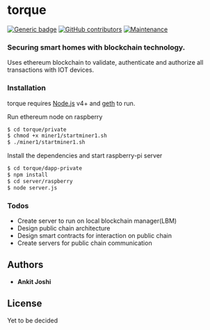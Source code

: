 # torque

[![Generic badge](https://img.shields.io/badge/Status-InProgress-<COLOR>.svg)](https://shields.io/) [![GitHub contributors](https://img.shields.io/github/contributors/Naereen/StrapDown.js.svg)](https://github.com/MacBox7/torque/graphs/contributors/) [![Maintenance](https://img.shields.io/badge/Maintained%3F-yes-green.svg)](https://GitHub.com/Naereen/StrapDown.js/graphs/commit-activity)

### Securing smart homes with blockchain technology.
Uses ethereum blockchain to validate, authenticate and authorize
all transactions with IOT devices.

### Installation

torque requires [Node.js](https://nodejs.org/) v4+ and [geth](https://github.com/ethereum/go-ethereum/wiki/geth) to run.

Run ethereum node on raspberry

```sh
$ cd torque/private
$ chmod +x miner1/startminer1.sh
$ ./miner1/startminer1.sh
```

Install the dependencies and start raspberry-pi server

```sh
$ cd torque/dapp-private
$ npm install
$ cd server/raspberry
$ node server.js
```

### Todos

 - Create server to run on local blockchain manager(LBM)
 - Design public chain architecture
 - Design smart contracts for interaction on public chain
 - Create servers for public chain communication

## Authors

* **Ankit Joshi**

## License

Yet to be decided
